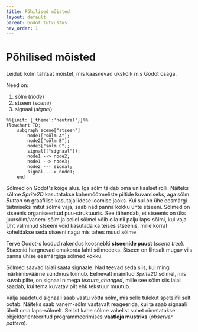 ```yaml
---
title: Põhilised mõisted
layout: default
parent: Godot tutvustus
nav_order: 1
---
```


# Põhilised mõisted

Leidub kolm tähtsat mõistet, mis kaasnevad ükskõik mis Godot osaga.

Need on:

1. sõlm (*node*)
2. stseen (*scene*)
3. signaal (*signal*)

```mermaid
%%{init: {'theme':'neutral'}}%%
flowchart TD;
    subgraph scene["stseen"]
        node1["sõlm A"];
        node2["sõlm B"];
        node3["sõlm C"];
        signal(["signaal"]);
        node1 --> node2;
        node1 --> node3;
        node2 --- signal;
        signal -.-> node1;
    end
```

Sõlmed on Godot's kõige alus. Iga sõlm täidab oma unikaalset rolli. Näiteks sõlme *Sprite2D* kasutatakse kahemõõtmeliste piltide kuvamiseks, aga sõlm *Button* on graafilise kasutajaliidese loomise jaoks. Kui sul on ühe eesmärgi täitmiseks mitut sõlme vaja, saab nad panna kokku ühte stseeni. Sõlmed on stseenis organiseeritud puu-struktuuris. See tähendab, et stseenis on üks juursõlm/vanem-sõlm ja sellel sõlmel võib olla nii palju laps-sõlmi, kui vaja. Üht valminud stseeni võid kasutada ka teises stseenis, mille korral koheldakse seda stseeni nagu mis tahes muud sõlme.

Terve Godot-s loodud rakendus koosnebki **stseenide puust** (*scene tree*). Stseenid hargnevad omakorda lahti sõlmedeks. Stseen on lihtsalt mugav viis panna ühise eesmärgiga sõlmed kokku.

Sõlmed saavad laiali saata signaale. Nad teevad seda siis, kui mingi märkimisväärne sündmus toimub. Eelnevalt mainitud *Sprite2D* sõlmel, mis kuvab pilte, on signaal nimega *texture_changed*, mille see sõlm siis laiali saadab, kui tema kuvatav pilt ehk tekstuur muutub.

Välja saadetud signaali saab vastu võtta sõlm, mis selle tulekut spetsiifiliselt ootab. Näiteks saab vanem-sõlm vastavalt reageerida, kui ta saab signaali ühelt oma laps-sõlmelt. Sellist kahe sõlme vahelist suhet nimetatakse objektorienteeritud programmeerimises **vaatleja mustriks** (*observer pattern*).
